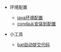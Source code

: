 - 环境配置
  - [java环境配置](docs/other/环境配置/java.md)
  - [conda从安装到配置](docs/other/环境配置/conda从安装到配置.md)

- 小工具
  - [bat自动提交代码](docs/other/小工具/bat自动提交代码.md)

  
